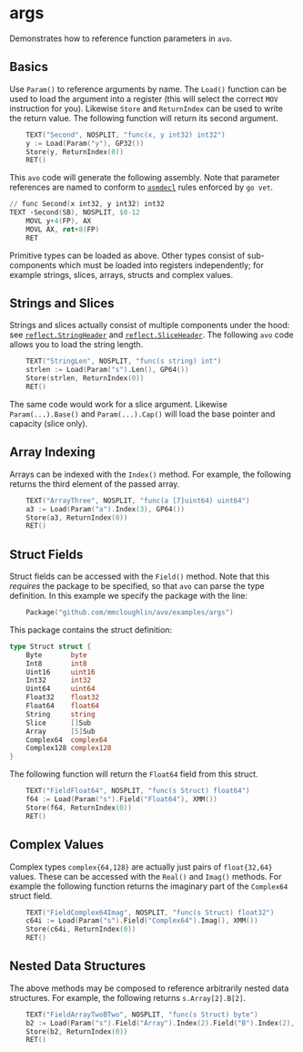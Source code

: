 # args

Demonstrates how to reference function parameters in `avo`.

## Basics

Use `Param()` to reference arguments by name. The `Load()` function can be used to load the argument into a register (this will select the correct `MOV` instruction for you). Likewise `Store` and `ReturnIndex` can be used to write the return value. The following function will return its second argument.

[embedmd]:# (asm.go go /.*TEXT.*Second/ /RET.*/)
```go
	TEXT("Second", NOSPLIT, "func(x, y int32) int32")
	y := Load(Param("y"), GP32())
	Store(y, ReturnIndex(0))
	RET()
```

This `avo` code will generate the following assembly. Note that parameter references are named to conform to [`asmdecl`](https://godoc.org/golang.org/x/tools/go/analysis/passes/asmdecl) rules enforced by `go vet`.

[embedmd]:# (args.s s /.*func Second/ /RET/)
```s
// func Second(x int32, y int32) int32
TEXT ·Second(SB), NOSPLIT, $0-12
	MOVL y+4(FP), AX
	MOVL AX, ret+8(FP)
	RET
```

Primitive types can be loaded as above. Other types consist of sub-components which must be loaded into registers independently; for example strings, slices, arrays, structs and complex values.

## Strings and Slices

Strings and slices actually consist of multiple components under the hood: see [`reflect.StringHeader`](https://golang.org/pkg/reflect/#StringHeader) and [`reflect.SliceHeader`](https://golang.org/pkg/reflect/#SliceHeader). The following `avo` code allows you to load the string length.

[embedmd]:# (asm.go go /.*TEXT.*StringLen/ /RET.*/)
```go
	TEXT("StringLen", NOSPLIT, "func(s string) int")
	strlen := Load(Param("s").Len(), GP64())
	Store(strlen, ReturnIndex(0))
	RET()
```

The same code would work for a slice argument. Likewise `Param(...).Base()` and `Param(...).Cap()` will load the base pointer and capacity (slice only).

## Array Indexing

Arrays can be indexed with the `Index()` method. For example, the following returns the third element of the passed array.

[embedmd]:# (asm.go go /.*TEXT.*ArrayThree/ /RET.*/)
```go
	TEXT("ArrayThree", NOSPLIT, "func(a [7]uint64) uint64")
	a3 := Load(Param("a").Index(3), GP64())
	Store(a3, ReturnIndex(0))
	RET()
```

## Struct Fields

Struct fields can be accessed with the `Field()` method. Note that this _requires_ the package to be specified, so that `avo` can parse the type definition. In this example we specify the package with the line:

[embedmd]:# (asm.go go /.*Package\(.*/)
```go
	Package("github.com/mmcloughlin/avo/examples/args")
```

This package contains the struct definition:

[embedmd]:# (args.go go /type Struct/ /^}/)
```go
type Struct struct {
	Byte       byte
	Int8       int8
	Uint16     uint16
	Int32      int32
	Uint64     uint64
	Float32    float32
	Float64    float64
	String     string
	Slice      []Sub
	Array      [5]Sub
	Complex64  complex64
	Complex128 complex128
}
```

The following function will return the `Float64` field from this struct.

[embedmd]:# (asm.go go /.*TEXT.*FieldFloat64/ /RET.*/)
```go
	TEXT("FieldFloat64", NOSPLIT, "func(s Struct) float64")
	f64 := Load(Param("s").Field("Float64"), XMM())
	Store(f64, ReturnIndex(0))
	RET()
```

## Complex Values

Complex types `complex{64,128}` are actually just pairs of `float{32,64}` values. These can be accessed with the `Real()` and `Imag()` methods. For example the following function returns the imaginary part of the `Complex64` struct field.

[embedmd]:# (asm.go go /.*TEXT.*FieldComplex64Imag/ /RET.*/)
```go
	TEXT("FieldComplex64Imag", NOSPLIT, "func(s Struct) float32")
	c64i := Load(Param("s").Field("Complex64").Imag(), XMM())
	Store(c64i, ReturnIndex(0))
	RET()
```

## Nested Data Structures

The above methods may be composed to reference arbitrarily nested data structures. For example, the following returns `s.Array[2].B[2]`.

[embedmd]:# (asm.go go /.*TEXT.*FieldArrayTwoBTwo/ /RET.*/)
```go
	TEXT("FieldArrayTwoBTwo", NOSPLIT, "func(s Struct) byte")
	b2 := Load(Param("s").Field("Array").Index(2).Field("B").Index(2), GP8())
	Store(b2, ReturnIndex(0))
	RET()
```
